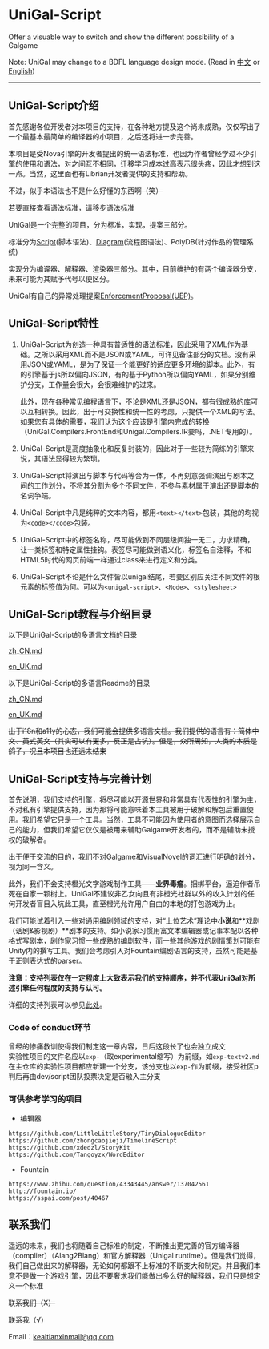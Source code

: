 # UniGal-Script

Offer a visuable way to switch and show the different possibility of a Galgame

Note: UniGal may change to a BDFL language design mode. (Read in [中文](https://zh.wikipedia.org/wiki/%E7%BB%88%E8%BA%AB%E4%BB%81%E6%85%88%E7%8B%AC%E8%A3%81%E8%80%85) or [English](https://en.wikipedia.org/wiki/Benevolent_dictator_for_life))

-----

## UniGal-Script介绍

首先感谢各位开发者对本项目的支持，在各种地方提及这个尚未成熟，仅仅写出了一个最基本最简单的编译器的小项目，之后还将进一步完善。

本项目是受Nova引擎的开发者提出的统一语法标准，也因为作者曾经学过不少引擎的使用和语法，对之间互不相同，迁移学习成本过高表示很头疼，因此才想到这一点。当然，这里面也有Librian开发者提供的支持和帮助。

~~不过，似乎本语法也不是什么好懂的东西啊（笑）~~

若要直接查看语法标准，请移步[语法标准](./Docs/zh_CN/EngineSide/UniGal-text.md)

UniGal是一个完整的项目，分为标准，实现，提案三部分。

标准分为[Script](https://github.com/Uni-Gal/UniGal-Script)(脚本语法)、[Diagram](https://github.com/Uni-Gal/UniGal-Diagram)(流程图语法)、PolyDB(针对作品的管理系统)

实现分为编译器、解释器、渲染器三部分。其中，目前维护的有两个编译器分支，未来可能为其赋予代号以便区分。

UniGal有自己的异常处理提案[EnforcementProposal(UEP)](https://github.com/Uni-Gal/UniGal-EnforcementProposal)。

## UniGal-Script特性

1. UniGal-Script为创造一种具有普适性的语法标准，因此采用了XML作为基础。之所以采用XML而不是JSON或YAML，可详见备注部分的文档。没有采用JSON或YAML，是为了保证一个能更好的适应更多环境的脚本。此外，有的引擎基于js所以偏向JSON，有的基于Python所以偏向YAML，如果分别维护分支，工作量会很大，会很难维护的过来。

   此外，现在各种常见编程语言下，不论是XML还是JSON，都有很成熟的库可以互相转换。因此，出于可交换性和统一性的考虑，只提供一个XML的写法。如果您有具体的需要，我们认为这个应该是引擎内完成的转换（UniGal.Compilers.FrontEnd和Unigal.Compilers.IR要吗，.NET专用的）。

2. UniGal-Script是高度抽象化和反复封装的，因此对于一些较为简练的引擎来说，其语法显得较为繁琐。

3. UniGal-Script将演出与脚本与代码等合为一体，不再刻意强调演出与剧本之间的工作划分，不将其分割为多个不同文件，不参与素材属于演出还是脚本的名词争端。

4. UniGal-Script中凡是纯粹的文本内容，都用```<text></text>```包装，其他的均视为```<code></code>```包装。

5. UniGal-Script中的标签名称，尽可能做到不同层级间独一无二，力求精确，让一类标签和特定属性挂钩。表签尽可能做到语义化，标签名自注释，不和HTML5时代的网页前端一样通过class来进行定义和分类。

6. UniGal-Script不论是什么文件皆以unigal结尾，若要区别应关注不同文件的根元素的标签值为何。可以为```<unigal-script>```、```<Node>```、```<stylesheet>```

## UniGal-Script教程与介绍目录

以下是UniGal-Script的多语言文档的目录

[zh_CN.md](./Docs/zh_CN/README.md)

[en_UK.md](./Docs/en_UK/README.md)

以下是UniGal-Script的多语言Readme的目录

[zh_CN.md](./Readme/zh_CN/README.md)

[en_UK.md](./Readme/en_UK/README.md)

~~出于i18n和a11y的心态，我们可能会提供多语言文档。我们提供的语言有：简体中文、英式英文（其实可以有更多，反正是占坑）。但是，众所周知，人类的本质是鸽子，况且本项目也还远未结束~~  

## UniGal-Script支持与完善计划

首先说明，我们支持的引擎，将尽可能以开源世界和非常具有代表性的引擎为主，不对私有引擎提供支持，因为那将可能意味着本工具被用于破解和解包后重置使用。我们希望它只是一个工具。当然，工具不可能因为使用者的意图而选择展示自己的能力，但我们希望它仅仅是被用来辅助Galgame开发者的，而不是辅助未授权的破解者。

出于便于交流的目的，我们不对Galgame和VisualNovel的词汇进行明确的划分，视为同一含义。

此外，我们不会支持橙光文字游戏制作工具——**业界毒瘤**。捆绑平台，逼迫作者吊死在自家一颗树上。UniGal不建议非乙女向且有非橙光社群以外的收入计划的任何开发者盲目入坑此工具，直至橙光允许用户自由的本地的打包游戏为止。

我们可能试着引入一些对通用编剧领域的支持，对“上位艺术”理论中**小说**和**戏剧（话剧&影视剧）**剧本的支持。如小说家习惯用富文本编辑器或记事本配以各种格式写剧本，剧作家习惯一些成熟的编剧软件，而一些其他游戏的剧情策划可能有Unity内的撰写工具。我们会考虑引入对Fountain编剧语言的支持，虽然可能是基于正则表达式的parser。

**注意：支持列表仅在一定程度上大致表示我们的支持顺序，并不代表UniGal对所述引擎任何程度的支持与认可。**

详细的支持列表可以参见[此处](Readme/zh_CN/UniGal-supportlist.md)。

### Code of conduct环节  
曾经的惨痛教训使得我们制定这一章内容，日后这段长了也会独立成文    
实验性项目的文件名应以`exp-`（取experimental缩写）为前缀，如`exp-textv2.md`  
在主仓库的实验性项目都应新建一个分支，该分支也以`exp-`作为前缀，接受社区p判后再由dev/script团队投票决定是否融入主分支 

### 可供参考学习的项目

* 编辑器
```plaintext
https://github.com/LittleLittleStory/TinyDialogueEditor
https://github.com/zhongcaojieji/TimelineScript
https://github.com/xdedzl/StoryKit
https://github.com/Tangoyzx/WordEditor
```

* Fountain
```plaintext
https://www.zhihu.com/question/43343445/answer/137042561
http://fountain.io/
https://sspai.com/post/40467
```

## 联系我们

遥远的未来，我们也将随着自己标准的制定，不断推出更完善的官方编译器（complier）（Alang2Blang）和官方解释器（Unigal runtime）。但是我们觉得，我们自己做出来的解释器，无论如何都跟不上标准的不断变大和制定。并且我们本意不是做一个游戏引擎，因此不要奢求我们能做出多么好的解释器，我们只是想定义一个标准

~~联系我们（X）~~

联系我（√）

Email：keaitianxinmail@qq.com
